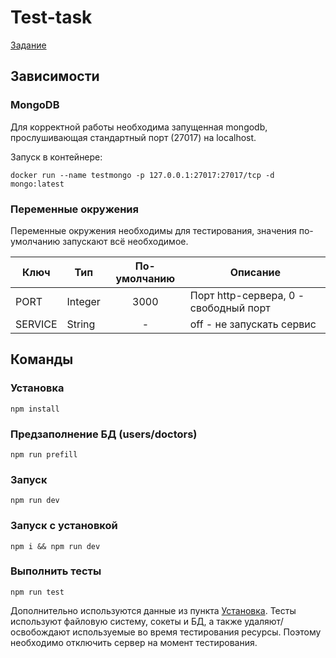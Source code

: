 # Test-task

[Задание](test.md)

## Зависимости

### MongoDB

Для корректной работы необходима запущенная mongodb, прослушивающая стандартный порт (27017) на localhost.

Запуск в контейнере:

```docker run --name testmongo -p 127.0.0.1:27017:27017/tcp -d mongo:latest```

### Переменные окружения

Переменные окружения необходимы для тестирования, значения по-умолчанию запускают всё необходимое.

Ключ|Тип|По-умолчанию|Описание
---|---|:---:|---
PORT|Integer|3000|Порт http-сервера, 0 - свободный порт
SERVICE|String|-|off - не запускать сервис

## Команды

### Установка

```npm install```

### Предзаполнение БД (users/doctors)

```npm run prefill```

### Запуск

```npm run dev```

### Запуск с установкой

```npm i && npm run dev```

### Выполнить тесты

```npm run test```

Дополнительно используются данные из пункта [Установка](#установка). Тесты используют файловую систему, сокеты и БД, а также удаляют/освобождают используемые во время тестирования ресурсы. Поэтому
необходимо отключить сервер на момент тестирования.